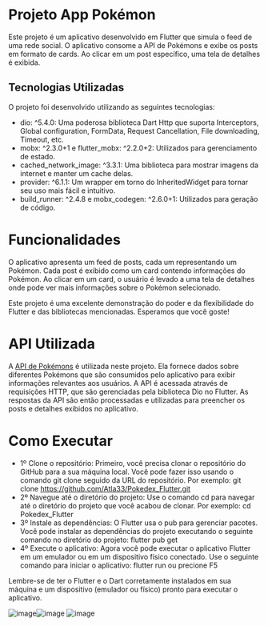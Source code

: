 # Projeto App Pokémon

Este projeto é um aplicativo desenvolvido em Flutter que simula o feed de uma rede social. O aplicativo consome a API de Pokémons e exibe os posts em formato de cards. Ao clicar em um post específico, uma tela de detalhes é exibida.

## Tecnologias Utilizadas
O projeto foi desenvolvido utilizando as seguintes tecnologias:

- dio: ^5.4.0: Uma poderosa biblioteca Dart Http que suporta Interceptors, Global configuration, FormData, Request Cancellation, File downloading, Timeout, etc.
- mobx: ^2.3.0+1 e flutter_mobx: ^2.2.0+2: Utilizados para gerenciamento de estado.
- cached_network_image: ^3.3.1: Uma biblioteca para mostrar imagens da internet e manter um cache delas.
- provider: ^6.1.1: Um wrapper em torno do InheritedWidget para tornar seu uso mais fácil e intuitivo.
- build_runner: ^2.4.8 e mobx_codegen: ^2.6.0+1: Utilizados para geração de código.

# Funcionalidades

O aplicativo apresenta um feed de posts, cada um representando um Pokémon. Cada post é exibido como um card contendo informações do Pokémon. Ao clicar em um card, o usuário é levado a uma tela de detalhes onde pode ver mais informações sobre o Pokémon selecionado.

Este projeto é uma excelente demonstração do poder e da flexibilidade do Flutter e das bibliotecas mencionadas. Esperamos que você goste!

# API Utilizada

A [API de Pokémons](https://raw.githubusercontent.com/Biuni/PokemonGO-Pokedex/master/pokedex.json) é utilizada neste projeto. Ela fornece dados sobre diferentes Pokémons que são consumidos pelo aplicativo para exibir informações relevantes aos usuários. A API é acessada através de requisições HTTP, que são gerenciadas pela biblioteca Dio no Flutter. As respostas da API são então processadas e utilizadas para preencher os posts e detalhes exibidos no aplicativo.

# Como Executar

- 1º Clone o repositório: Primeiro, você precisa clonar o repositório do GitHub para a sua máquina local. Você pode fazer isso usando o comando git clone seguido da URL do repositório. Por exemplo:
git clone https://github.com/Atla33/Pokedex_Flutter.git
- 2º Navegue até o diretório do projeto: Use o comando cd para navegar até o diretório do projeto que você acabou de clonar. Por exemplo:
cd Pokedex_Flutter
- 3º Instale as dependências: O Flutter usa o pub para gerenciar pacotes. Você pode instalar as dependências do projeto executando o seguinte comando no diretório do projeto:
flutter pub get
- 4º Execute o aplicativo: Agora você pode executar o aplicativo Flutter em um emulador ou em um dispositivo físico conectado. Use o seguinte comando para iniciar o aplicativo:
flutter run ou precione F5

Lembre-se de ter o Flutter e o Dart corretamente instalados em sua máquina e um dispositivo (emulador ou físico) pronto para executar o aplicativo.

![image](https://github.com/Atla33/Pokedex_Flutter/assets/92339449/273d10b8-0539-49a2-be3a-d0d75a7af401)![image](https://github.com/Atla33/Pokedex_Flutter/assets/92339449/261f9624-b80e-444f-a33c-9066540f7a7e)
![image](https://github.com/Atla33/Pokedex_Flutter/assets/92339449/5f646242-2d6b-49df-9334-fe56074af027)



